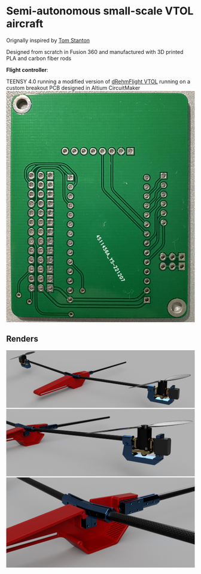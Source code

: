 
# Semi-autonomous small-scale VTOL aircraft


Orignally inspired by [Tom Stanton](https://www.youtube.com/tomstantonengineering)

Designed from scratch in Fusion 360 and manufactured with 3D printed PLA and carbon fiber rods

**Flight controller**:

TEENSY 4.0 running a modified version of [dRehmFlight VTOL](https://github.com/nickrehm/dRehmFlight) running on a custom breakout PCB designed in Altium CircuitMaker
![](/PCB_FRONT.jpg)

## Renders

![](/1.PNG)
![](/2.PNG)
![](/3.PNG)

